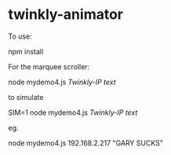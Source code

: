 # twinkly-animator

To use:

npm install

For the marquee scroller:

node mydemo4.js _Twinkly-IP_ _text_

to simulate

SIM=1 node mydemo4.js _Twinkly-IP_ _text_

eg.

node mydemo4.js 192.168.2.217 "GARY SUCKS"
